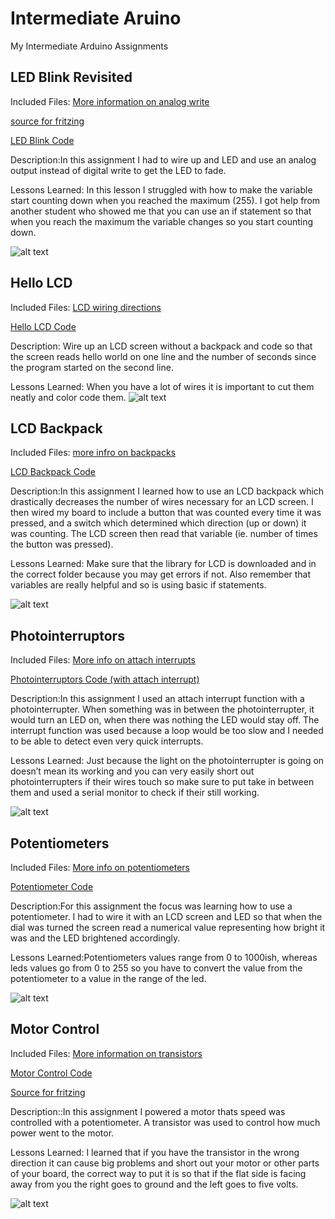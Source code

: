 # Intermediate Aruino
 My Intermediate Arduino Assignments 
 ## LED Blink Revisited
Included Files: [More information on analog write](https://www.arduino.cc/reference/en/language/functions/analog-io/analogwrite/)

[source for fritzing](http://fritzing.org/projects/led-blinking-using-arduino)

[LED Blink Code](https://github.com/jbrown56/Intermediate-Arduino/blob/master/Led_Blink_revisited/LED%20Blink.ino)

Description:In this assignment I had to wire up and LED and use an analog output instead of digital write to get the LED to fade. 

Lessons Learned: In this lesson I struggled with how to make the variable start counting down when you reached the maximum (255). I got help from another student who showed me that you can use an if statement so that when you reach the maximum the variable changes so you start counting down. 

![alt text](https://github.com/jbrown56/Intermediate-Arduino/blob/master/Led_Blink_revisited/LED_Blink_Revisited_fritzing.PNG)

## Hello LCD
Included Files: [LCD wiring directions](https://learn.adafruit.com/character-lcds/wiring-a-character-lcd)

[Hello LCD Code](https://github.com/jbrown56/Intermediate-Arduino/blob/master/hello_LCD/hello_lcd.ino)

Description: Wire up an LCD screen without a backpack and code so that the screen reads hello world on one line and the number of seconds since the program started on the second line. 

Lessons Learned: When you have a lot of wires it is important to cut them neatly and color code them. 
![alt text](https://github.com/jbrown56/Intermediate-Arduino/blob/master/hello_LCD/hello_lcd_fritzing.jpeg)
## LCD Backpack
Included Files: [more infro on backpacks](https://learn.adafruit.com/i2c-spi-lcd-backpack/arduino-i2c-use)

[LCD Backpack Code](https://github.com/jbrown56/Intermediate-Arduino/blob/master/LCD_backpack/hello_world_%2B_button.ino)

Description:In this assignment I learned how to use an LCD backpack which drastically decreases the number of wires necessary for an LCD screen. I then wired my board to include a button that was counted every time it was pressed, and a switch which determined which direction (up or down) it was counting. The LCD screen then read that variable (ie. number of times the button was pressed). 

Lessons Learned: Make sure that the library for LCD is downloaded and in the correct folder because you may get errors if not. Also remember that variables are really helpful and so is using basic if statements. 

![alt text](https://github.com/jbrown56/Intermediate-Arduino/blob/master/LCD_backpack/LCD_backpack_fritzing.png)

## Photointerruptors
Included Files: [More info on attach interrupts](https://www.arduino.cc/reference/en/language/functions/external-interrupts/attachinterrupt/)

[Photointerruptors Code (with attach interrupt)](https://github.com/jbrown56/Intermediate-Arduino/blob/master/photo_interruptor/photo.ino)

Description:In this assignment I used an attach interrupt function with a photointerrupter. When something was in between the photointerrupter, it would turn an LED on, when there was nothing the LED would stay off. The interrupt function was used because a loop would be too slow and I needed to be able to detect even very quick interrupts.

Lessons Learned: Just because the light on the photointerrupter is going on doesn’t mean its working and you can very easily short out photointerrupters if their wires touch so make sure to put take in between them and used a serial monitor to check if their still working. 

![alt text](https://github.com/jbrown56/Intermediate-Arduino/blob/master/photo_interruptor/Photo_fritzing.png)

## Potentiometers
Included Files: [More info on potentiometers](https://www.arduino.cc/en/tutorial/potentiometer)

[Potentiometer Code](https://github.com/jbrown56/Intermediate-Arduino/blob/master/Potentiometer/Potentiometer.ino)

Description:For this assignment the focus was learning how to use a potentiometer. I had to wire it with an LCD screen and LED so that when the dial was turned the screen read a numerical value representing how bright it was and the LED brightened accordingly.

Lessons Learned:Potentiometers values range from 0 to 1000ish, whereas leds values go from 0 to 255 so you have to convert the value from the potentiometer to a value in the range of the led. 

![alt text](https://github.com/jbrown56/Intermediate-Arduino/blob/master/Potentiometer/Potentiometer_fritzing.png)

## Motor Control
Included Files: [More information on transistors](https://www.arduino.cc/en/Tutorial/TransistorMotorControl)

[Motor Control Code](https://github.com/jbrown56/Intermediate-Arduino/blob/master/motot_control/motot_control.ino)

[Source for fritzing](http://wiki.chssigma.com/index.php?title=File:Motor_Control_Fritzing.png)

Description::In this assignment I powered a motor thats speed was controlled with a potentiometer. A transistor was used to control how much power  went to the motor. 

Lessons Learned:  I learned that if you have the transistor in the wrong direction it can cause big problems and short out your motor or other parts of your board, the correct way to put it is so that if the flat side is facing away from you the right goes to ground and the left goes to five volts. 

![alt text](https://github.com/jbrown56/Intermediate-Arduino/blob/master/motot_control/Motor_fritzing.png)


